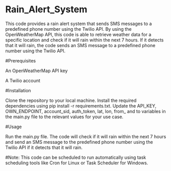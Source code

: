 # Rain_Alert_System
This code provides a rain alert system that sends SMS messages to a predefined phone number using the Twilio API. By using the OpenWeatherMap API, this code is able to retrieve weather data for a specific location and check if it will rain within the next 7 hours. If it detects that it will rain, the code sends an SMS message to a predefined phone number using the Twilio API.

#Prerequisites

An OpenWeatherMap API key

A Twilio account 


#Installation

Clone the repository to your local machine.
Install the required dependencies using pip install -r requirements.txt.
Update the API_KEY, OWN_ENDPOINT, account_sid, auth_token, lat, lon, from_ and to variables in the main.py file to the relevant values for your use case.

#Usage

Run the main.py file.
The code will check if it will rain within the next 7 hours and send an SMS message to the predefined phone number using the Twilio API if it detects that it will rain.

#Note: This code can be scheduled to run automatically using task scheduling tools like Cron for Linux or Task Scheduler for Windows.
